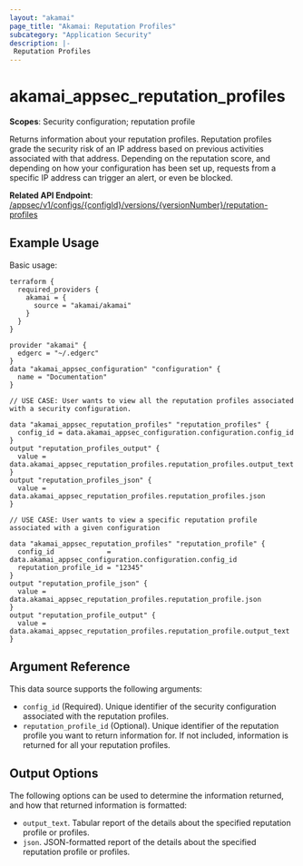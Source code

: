 ```yaml
---
layout: "akamai"
page_title: "Akamai: Reputation Profiles"
subcategory: "Application Security"
description: |-
 Reputation Profiles
---
```


# akamai_appsec_reputation_profiles

**Scopes**: Security configuration; reputation profile

Returns information about your reputation profiles. Reputation profiles grade the security risk of an IP address based on previous activities associated with that address. Depending on the reputation score, and depending on how your configuration has been set up, requests from a specific IP address can trigger an alert, or even be blocked.

**Related API Endpoint**: [/appsec/v1/configs/{configId}/versions/{versionNumber}/reputation-profiles](https://developer.akamai.com/api/cloud_security/application_security/v1.html#getreputationprofiles)

## Example Usage

Basic usage:

```
terraform {
  required_providers {
    akamai = {
      source = "akamai/akamai"
    }
  }
}

provider "akamai" {
  edgerc = "~/.edgerc"
}
data "akamai_appsec_configuration" "configuration" {
  name = "Documentation"
}

// USE CASE: User wants to view all the reputation profiles associated with a security configuration.

data "akamai_appsec_reputation_profiles" "reputation_profiles" {
  config_id = data.akamai_appsec_configuration.configuration.config_id
}
output "reputation_profiles_output" {
  value = data.akamai_appsec_reputation_profiles.reputation_profiles.output_text
}
output "reputation_profiles_json" {
  value = data.akamai_appsec_reputation_profiles.reputation_profiles.json
}

// USE CASE: User wants to view a specific reputation profile associated with a given configuration

data "akamai_appsec_reputation_profiles" "reputation_profile" {
  config_id             = data.akamai_appsec_configuration.configuration.config_id
  reputation_profile_id = "12345"
}
output "reputation_profile_json" {
  value = data.akamai_appsec_reputation_profiles.reputation_profile.json
}
output "reputation_profile_output" {
  value = data.akamai_appsec_reputation_profiles.reputation_profile.output_text
}
```

## Argument Reference

This data source supports the following arguments:

- `config_id` (Required). Unique identifier of the security configuration associated with the reputation profiles.
- `reputation_profile_id` (Optional). Unique identifier of the reputation profile you want to return information for. If not included, information is returned for all your reputation profiles.

## Output Options

The following options can be used to determine the information returned, and how that returned information is formatted:

- `output_text`. Tabular report of the details about the specified reputation profile or profiles.
- `json`. JSON-formatted report of the details about the specified reputation profile or profiles.

